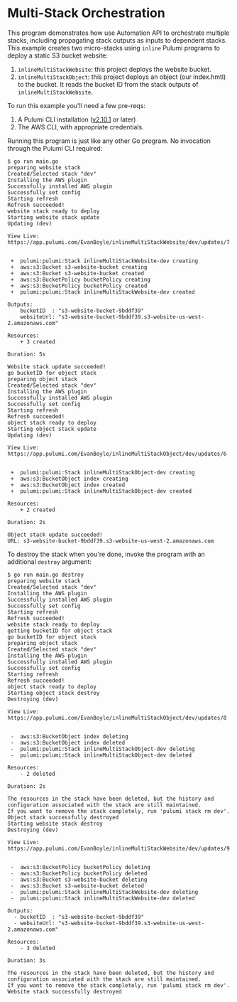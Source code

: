 # Multi-Stack Orchestration

This program demonstrates how use Automation API to orchestrate multiple stacks, including propagating stack outputs as inputs to dependent stacks. This example creates two micro-stacks using `inline` Pulumi programs to deploy a static S3 bucket website:

1. `inlineMultiStackWebsite`: this project deploys the website bucket.
2. `inlineMultiStackObject`: this project deploys an object (our index.hmtl) to the bucket. It reads the bucket ID from the stack outputs of `inlineMultiStackWebsite`.

To run this example you'll need a few pre-reqs:
1. A Pulumi CLI installation ([v2.10.1](https://www.pulumi.com/docs/get-started/install/versions/) or later)
2. The AWS CLI, with appropriate credentials.

Running this program is just like any other Go program. No invocation through the Pulumi CLI required:

```shell
$ go run main.go
preparing website stack
Created/Selected stack "dev"
Installing the AWS plugin
Successfully installed AWS plugin
Successfully set config
Starting refresh
Refresh succeeded!
website stack ready to deploy
Starting website stack update
Updating (dev)

View Live: https://app.pulumi.com/EvanBoyle/inlineMultiStackWebsite/dev/updates/7


 +  pulumi:pulumi:Stack inlineMultiStackWebsite-dev creating
 +  aws:s3:Bucket s3-website-bucket creating
 +  aws:s3:Bucket s3-website-bucket created
 +  aws:s3:BucketPolicy bucketPolicy creating
 +  aws:s3:BucketPolicy bucketPolicy created
 +  pulumi:pulumi:Stack inlineMultiStackWebsite-dev created

Outputs:
    bucketID  : "s3-website-bucket-9bddf39"
    websiteUrl: "s3-website-bucket-9bddf39.s3-website-us-west-2.amazonaws.com"

Resources:
    + 3 created

Duration: 5s

Website stack update succeeded!
go bucketID for object stack
preparing object stack
Created/Selected stack "dev"
Installing the AWS plugin
Successfully installed AWS plugin
Successfully set config
Starting refresh
Refresh succeeded!
object stack ready to deploy
Starting object stack update
Updating (dev)

View Live: https://app.pulumi.com/EvanBoyle/inlineMultiStackObject/dev/updates/6


 +  pulumi:pulumi:Stack inlineMultiStackObject-dev creating
 +  aws:s3:BucketObject index creating
 +  aws:s3:BucketObject index created
 +  pulumi:pulumi:Stack inlineMultiStackObject-dev created

Resources:
    + 2 created

Duration: 2s

Object stack update succeeded!
URL: s3-website-bucket-9bddf39.s3-website-us-west-2.amazonaws.com
```

To destroy the stack when you're done, invoke the program with an additional `destroy` argument:

```shell
$ go run main.go destroy
preparing website stack
Created/Selected stack "dev"
Installing the AWS plugin
Successfully installed AWS plugin
Successfully set config
Starting refresh
Refresh succeeded!
website stack ready to deploy
getting bucketID for object stack
go bucketID for object stack
preparing object stack
Created/Selected stack "dev"
Installing the AWS plugin
Successfully installed AWS plugin
Successfully set config
Starting refresh
Refresh succeeded!
object stack ready to deploy
Starting object stack destroy
Destroying (dev)

View Live: https://app.pulumi.com/EvanBoyle/inlineMultiStackObject/dev/updates/8


 -  aws:s3:BucketObject index deleting
 -  aws:s3:BucketObject index deleted
 -  pulumi:pulumi:Stack inlineMultiStackObject-dev deleting
 -  pulumi:pulumi:Stack inlineMultiStackObject-dev deleted

Resources:
    - 2 deleted

Duration: 2s

The resources in the stack have been deleted, but the history and configuration associated with the stack are still maintained.
If you want to remove the stack completely, run 'pulumi stack rm dev'.
Object stack successfully destroyed
Starting website stack destroy
Destroying (dev)

View Live: https://app.pulumi.com/EvanBoyle/inlineMultiStackWebsite/dev/updates/9


 -  aws:s3:BucketPolicy bucketPolicy deleting
 -  aws:s3:BucketPolicy bucketPolicy deleted
 -  aws:s3:Bucket s3-website-bucket deleting
 -  aws:s3:Bucket s3-website-bucket deleted
 -  pulumi:pulumi:Stack inlineMultiStackWebsite-dev deleting
 -  pulumi:pulumi:Stack inlineMultiStackWebsite-dev deleted

Outputs:
  - bucketID  : "s3-website-bucket-9bddf39"
  - websiteUrl: "s3-website-bucket-9bddf39.s3-website-us-west-2.amazonaws.com"

Resources:
    - 3 deleted

Duration: 3s

The resources in the stack have been deleted, but the history and configuration associated with the stack are still maintained.
If you want to remove the stack completely, run 'pulumi stack rm dev'.
Website stack successfully destroyed
```

